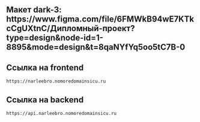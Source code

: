 <h2> Макет dark-3: https://www.figma.com/file/6FMWkB94wE7KTkcCgUXtnC/Дипломный-проект?type=design&node-id=1-8895&mode=design&t=8qaNYfYq5oo5tC7B-0 </h2>

## Ссылка на frontend

```
https://narleebro.nomoredomainsicu.ru
```
## Ссылка на backend

```
https://api.narleebro.nomoredomainsicu.ru
```

